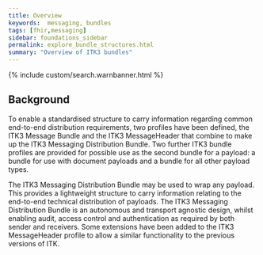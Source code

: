 ```yaml
---
title: Overview
keywords:  messaging, bundles
tags: [fhir,messaging]
sidebar: foundations_sidebar
permalink: explore_bundle_structures.html
summary: "Overview of ITK3 bundles"
---
```


{% include custom/search.warnbanner.html %}

## Background ##
To enable a standardised structure to carry information regarding common end-to-end distribution requirements, two profiles have been defined, the ITK3 Message Bundle and the ITK3 MessageHeader that combine to make up the ITK3 Messaging Distribution Bundle. Two further ITK3 bundle profiles are provided for possible use as the second bundle for a payload: a bundle for use with document payloads and a bundle for all other payload types. 

The ITK3 Messaging Distribution Bundle may be used to wrap any payload. This provides a lightweight structure to carry information relating to the end-to-end technical distribution of payloads.
The ITK3 Messaging Distribution Bundle is an autonomous and transport agnostic design, whilst enabling audit, access control and authentication as required by both sender and receivers. Some extensions have been added to the ITK3 MessageHeader profile to allow a similar functionality to the previous versions of ITK. 



